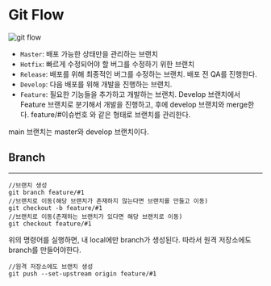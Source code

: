 # Git Flow

![git flow](https://mblogthumb-phinf.pstatic.net/MjAxODA3MDJfMjI2/MDAxNTMwNDkyODgwMzIx.QHt-ClNlW8myQnuoVEvHY1Gf4JQg332EhbfteH70Bfwg.AE6dxXib-73pvgVKE5B4A-_iVkvo7tft6Q4W7O7QXGMg.PNG.wjddudwo209/git-workflow-release-cycle-4maintenance.png?type=w2)

- `Master`: 배포 가능한 상태만을 관리하는 브랜치
- `Hotfix`: 빠르게 수정되어야 할 버그를 수정하기 위한 브랜치
- `Release`: 배포를 위해 최종적인 버그를 수정하는 브랜치. 배포 전 QA를 진행한다.
- `Develop`: 다음 배포를 위해 개발을 진행하는 브랜치.
- `Feature`: 필요한 기능들을 추가하고 개발하는 브랜치. Develop 브랜치에서 Feature 브랜치로 분기해서 개발을 진행하고, 후에 develop 브랜치와 merge한다. feature/#이슈번호 와 같은 형태로 브랜치를 관리한다.

main 브랜치는 master와 develop 브랜치이다.

## Branch

---

```
//브랜치 생성
git branch feature/#1
//브랜치로 이동(해당 브랜치가 존재하지 않는다면 브랜치를 만들고 이동)
git checkout -b feature/#1
//브랜치로 이동(존재하는 브랜치가 있다면 해당 브랜치로 이동)
git checkout feature/#1
```

위의 명령어를 실행하면, 내 local에만 branch가 생성된다. 따라서 원격 저장소에도 branch를 만들어야한다.

```
//원격 저장소에도 브랜치 생성
git push --set-upstream origin feature/#1
```

